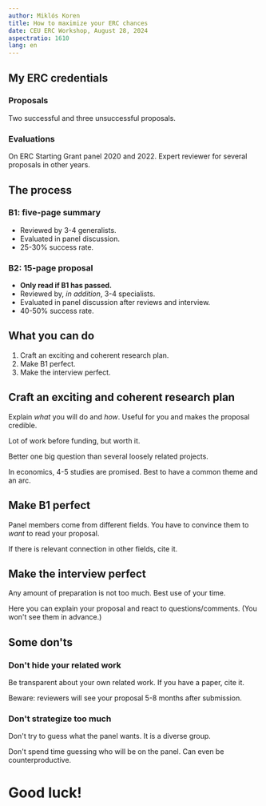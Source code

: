 ```yaml
---
author: Miklós Koren
title: How to maximize your ERC chances 
date: CEU ERC Workshop, August 28, 2024
aspectratio: 1610
lang: en
---
```


## My ERC credentials

### Proposals

Two successful and three unsuccessful proposals.

### Evaluations

On ERC Starting Grant panel 2020 and 2022. Expert reviewer for several proposals in other years.

## The process
### B1: five-page summary
- Reviewed by 3-4 generalists.
- Evaluated in panel discussion.
- 25-30% success rate.

### B2: 15-page proposal
- **Only read if B1 has passed.**
- Reviewed by, *in addition*, 3-4 specialists.
- Evaluated in panel discussion after reviews and interview.
- 40-50% success rate.

## What you can do
1. Craft an exciting and coherent research plan.
2. Make B1 perfect.
3. Make the interview perfect.

## Craft an exciting and coherent research plan
Explain *what* you will do and *how*. Useful for you and makes the proposal credible.

Lot of work before funding, but worth it.

Better one big question than several loosely related projects.

In economics, 4-5 studies are promised. Best to have a common theme and an arc.

## Make B1 perfect
Panel members come from different fields. You have to convince them to *want* to read your proposal.

If there is relevant connection in other fields, cite it.

## Make the interview perfect
Any amount of preparation is not too much. Best use of your time.

Here you can explain your proposal and react to questions/comments. (You won't see them in advance.)

## Some don'ts
### Don't hide your related work
Be transparent about your own related work. If you have a paper, cite it.

Beware: reviewers will see your proposal 5-8 months after submission.

### Don't strategize too much
Don't try to guess what the panel wants. It is a diverse group.

Don't spend time guessing who will be on the panel. Can even be counterproductive.

# Good luck!